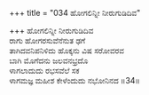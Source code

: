 +++
title = "034 ಹೋಗಲಿನ್ನೀ ನೀರುಗುಡಿದಿವ"

+++
ಹೋಗಲಿನ್ನೀ ನೀರುಗುಡಿದಿವ  
ರಾಗು ಹೋಗರಸುವೆನೆನುತ ಢಗೆ  
ತಾಗಿದವನಿಪನಿಳಿದು ಹೊಕ್ಕನು ವಿಷ ಸರೋವರವ   
ಬಾಗಿ ಮೊಗೆದನು ಜಲವನಭ್ರದೊ  
ಳಾಗಲಾದುದು ರಭಸವೆಲೆ ಸಕ  
ಳಾಗಮಜ್ಞ ಮಹೀಶ ಕೇಳೆಂದುದು ನಭೋನಿನದ      ॥34॥
